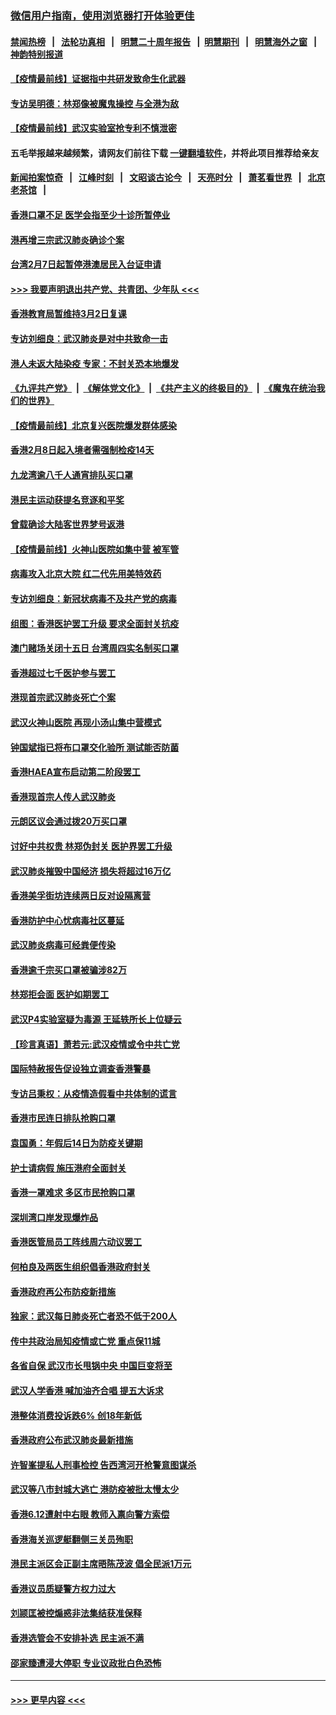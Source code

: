 ### [微信用户指南，使用浏览器打开体验更佳](https://github.com/gfw-breaker/banned-news1/blob/master/indexes/wechat-guide.md?t=0)
#### [禁闻热榜](热点新闻.md?t=0)  &nbsp;&nbsp;|&nbsp;&nbsp; [法轮功真相](https://github.com/gfw-breaker/truth/blob/master/README.md?t=0) &nbsp;&nbsp;|&nbsp;&nbsp; [明慧二十周年报告](https://github.com/gfw-breaker/mh-reports/blob/master/README.md?t=0) &nbsp;&nbsp;|&nbsp;&nbsp;[明慧期刊](https://github.com/gfw-breaker/mh-qikan) &nbsp;&nbsp;|&nbsp;&nbsp; [明慧海外之窗](https://github.com/gfw-breaker/mh-news/blob/master/README.md?t=0) &nbsp;&nbsp;|&nbsp;&nbsp; [神韵特别报道](https://github.com/gfw-breaker/mh-news/blob/master/shenyun.md?t=0)
#### [【疫情最前线】证据指中共研发致命生化武器](../pages/nsc415/n11853087.md?t=02081611) 
#### [专访吴明德：林郑像被魔鬼操控 与全港为敌](../pages/nsc415/n11852734.md?t=02081611) 
#### [【疫情最前线】武汉实验室抢专利不慎泄密](../pages/nsc415/n11850310.md?t=02081611) 
#### 五毛举报越来越频繁，请网友们前往下载 [一键翻墙软件](https://github.com/gfw-breaker/ssr-accounts)，并将此项目推荐给亲友
#### [新闻拍案惊奇](https://github.com/gfw-breaker/banned-news1/blob/master/pages/link4.md) &nbsp;&nbsp;|&nbsp;&nbsp; [江峰时刻](https://github.com/gfw-breaker/banned-news1/blob/master/pages/link4.md) &nbsp;&nbsp;|&nbsp;&nbsp; [文昭谈古论今](https://github.com/gfw-breaker/banned-news1/blob/master/pages/link4.md) &nbsp;&nbsp;|&nbsp;&nbsp; [天亮时分](https://github.com/gfw-breaker/banned-news1/blob/master/pages/link4.md) &nbsp;&nbsp;|&nbsp;&nbsp; [萧茗看世界](https://github.com/gfw-breaker/banned-news1/blob/master/pages/link4.md) &nbsp;&nbsp;|&nbsp;&nbsp; [北京老茶馆](https://github.com/gfw-breaker/banned-news1/blob/master/pages/link4.md) &nbsp;&nbsp;|&nbsp;&nbsp; 
#### [香港口罩不足 医学会指至少十诊所暂停业](../pages/nsc415/n11850301.md?t=02081611) 
#### [港再增三宗武汉肺炎确诊个案](../pages/nsc415/n11850328.md?t=02081611) 
#### [台湾2月7日起暂停港澳居民入台证申请](../pages/nsc415/n11850304.md?t=02081611) 
#### [>>> 我要声明退出共产党、共青团、少年队 <<<](https://github.com/begood0513/goodnews/blob/master/quit/letter.md) 
#### [香港教育局暂维持3月2日复课](../pages/nsc415/n11850260.md?t=02081611) 
#### [专访刘细良：武汉肺炎是对中共致命一击](../pages/nsc415/n11849934.md?t=02081611) 
#### [港人未返大陆染疫 专家：不封关恐本地爆发](../pages/nsc415/n11848021.md?t=02081611) 
#### [《九评共产党》](https://github.com/begood0513/9ping.md/blob/master/README.md) &nbsp;|&nbsp; [《解体党文化》](../../../../jtdwh.md/blob/master/README.md)  &nbsp;|&nbsp; [《共产主义的终极目的》](../../../../gczydzjmd.md/blob/master/README.md) &nbsp;|&nbsp; [《魔鬼在统治我们的世界》](../../../../mgztzwmdsj.md/blob/master/README.md) 
#### [【疫情最前线】北京复兴医院爆发群体感染](../pages/nsc415/n11847626.md?t=02081611) 
#### [香港2月8日起入境者需强制检疫14天](../pages/nsc415/n11847658.md?t=02081611) 
#### [九龙湾逾八千人通宵排队买口罩](../pages/nsc415/n11847647.md?t=02081611) 
#### [港民主运动获提名竞逐和平奖](../pages/nsc415/n11847633.md?t=02081611) 
#### [曾载确诊大陆客世界梦号返港](../pages/nsc415/n11847608.md?t=02081611) 
#### [【疫情最前线】火神山医院如集中营 被军管](../pages/nsc415/n11847524.md?t=02081611) 
#### [病毒攻入北京大院 红二代先用美特效药](../pages/nsc415/n11847427.md?t=02081611) 
#### [专访刘细良：新冠状病毒不及共产党的病毒](../pages/nsc415/n11847164.md?t=02081611) 
#### [组图：香港医护罢工升级 要求全面封关抗疫](../pages/nsc415/n11844107.md?t=02081611) 
#### [澳门赌场关闭十五日 台湾周四实名制买口罩](../pages/nsc415/n11845083.md?t=02081611) 
#### [香港超过七千医护参与罢工](../pages/nsc415/n11845051.md?t=02081611) 
#### [港现首宗武汉肺炎死亡个案](../pages/nsc415/n11844998.md?t=02081611) 
#### [武汉火神山医院 再现小汤山集中营模式](../pages/nsc415/n11844763.md?t=02081611) 
#### [钟国斌指已将布口罩交化验所 测试能否防菌](../pages/nsc415/n11842783.md?t=02081611) 
#### [香港HAEA宣布启动第二阶段罢工](../pages/nsc415/n11842723.md?t=02081611) 
#### [香港现首宗人传人武汉肺炎](../pages/nsc415/n11842766.md?t=02081611) 
#### [元朗区议会通过拨20万买口罩](../pages/nsc415/n11842754.md?t=02081611) 
#### [讨好中共权贵 林郑伪封关 医护界罢工升级](../pages/nsc415/n11842359.md?t=02081611) 
#### [武汉肺炎摧毁中国经济 损失将超过16万亿](../pages/nsc415/n11839723.md?t=02081611) 
#### [香港美孚街坊连续两日反对设隔离营](../pages/nsc415/n11839962.md?t=02081611) 
#### [香港防护中心忧病毒社区蔓延](../pages/nsc415/n11839933.md?t=02081611) 
#### [武汉肺炎病毒可经粪便传染](../pages/nsc415/n11839939.md?t=02081611) 
#### [香港逾千宗买口罩被骗涉82万](../pages/nsc415/n11839914.md?t=02081611) 
#### [林郑拒会面 医护如期罢工](../pages/nsc415/n11839892.md?t=02081611) 
#### [武汉P4实验室疑为毒源 王延轶所长上位疑云](../pages/nsc415/n11835543.md?t=02081611) 
#### [【珍言真语】萧若元:武汉疫情或令中共亡党](../pages/nsc415/n11829394.md?t=02081611) 
#### [国际特赦报告促设独立调查香港警暴](../pages/nsc415/n11833845.md?t=02081611) 
#### [专访吕秉权：从疫情造假看中共体制的谎言](../pages/nsc415/n11833813.md?t=02081611) 
#### [香港市民连日排队抢购口罩](../pages/nsc415/n11833794.md?t=02081611) 
#### [袁国勇：年假后14日为防疫关键期](../pages/nsc415/n11831088.md?t=02081611) 
#### [护士请病假 施压港府全面封关](../pages/nsc415/n11831030.md?t=02081611) 
#### [香港一罩难求 多区市民抢购口罩](../pages/nsc415/n11831002.md?t=02081611) 
#### [深圳湾口岸发现爆炸品](../pages/nsc415/n11828802.md?t=02081611) 
#### [香港医管局员工阵线周六动议罢工](../pages/nsc415/n11828762.md?t=02081611) 
#### [何柏良及两医生组织倡香港政府封关](../pages/nsc415/n11828749.md?t=02081611) 
#### [香港政府再公布防疫新措施](../pages/nsc415/n11828716.md?t=02081611) 
#### [独家：武汉每日肺炎死亡者恐不低于200人](../pages/nsc415/n11828240.md?t=02081611) 
#### [传中共政治局知疫情或亡党 重点保11城](../pages/nsc415/n11828145.md?t=02081611) 
#### [各省自保 武汉市长甩锅中央 中国巨变将至](../pages/nsc415/n11828021.md?t=02081611) 
#### [武汉人学香港 喊加油齐合唱 提五大诉求](../pages/nsc415/n11827046.md?t=02081611) 
#### [港整体消费投诉跌6% 创18年新低](../pages/nsc415/n11817280.md?t=02081611) 
#### [香港政府公布武汉肺炎最新措施](../pages/nsc415/n11817152.md?t=02081611) 
#### [许智峯提私人刑事检控 告西湾河开枪警意图谋杀](../pages/nsc415/n11817132.md?t=02081611) 
#### [武汉等八市封城大逃亡 港防疫被批太慢太少](../pages/nsc415/n11817058.md?t=02081611) 
#### [香港6.12遭射中右眼 教师入禀向警方索偿](../pages/nsc415/n11814678.md?t=02081611) 
#### [香港海关巡逻艇翻侧三关员殉职](../pages/nsc415/n11814604.md?t=02081611) 
#### [港民主派区会正副主席晤陈茂波 倡全民派1万元](../pages/nsc415/n11814582.md?t=02081611) 
#### [香港议员质疑警方权力过大](../pages/nsc415/n11814560.md?t=02081611) 
#### [刘颕匡被控煽惑非法集结获准保释](../pages/nsc415/n11811727.md?t=02081611) 
#### [香港选管会不安排补选 民主派不满](../pages/nsc415/n11811691.md?t=02081611) 
#### [邵家臻遭浸大停职 专业议政批白色恐怖](../pages/nsc415/n11811670.md?t=02081611) 

----
#### [ >>> 更早内容 <<< ](../indexes/nsc415-earlier.md)
